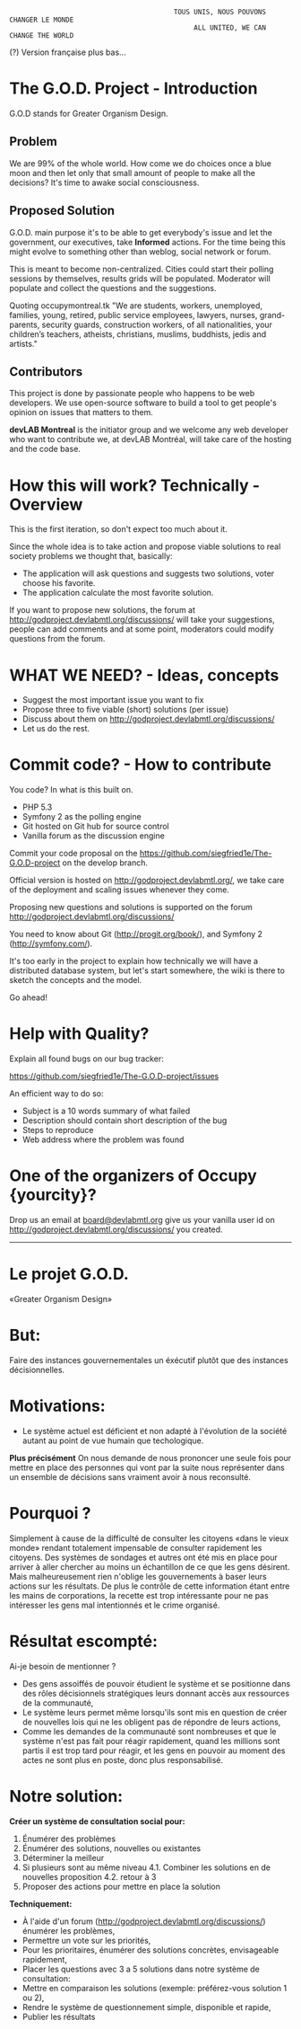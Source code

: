                                              TOUS UNIS, NOUS POUVONS CHANGER LE MONDE
                                                  ALL UNITED, WE CAN CHANGE THE WORLD


(?) Version française plus bas...

The G.O.D. Project - Introduction
=================================

G.O.D stands for Greater Organism Design.

Problem
-------

We are 99% of the whole world. How come we do choices once a blue moon and then let
only that small amount of people to make all the decisions? It's time to awake
social consciousness.

Proposed Solution
-----------------

G.O.D. main purpose it's to be able to get everybody's issue and let the government, our
executives, take **Informed** actions. For the time being this might evolve to something
other than weblog, social network or forum.

This is meant to become non-centralized. Cities could start their polling sessions
by themselves, results grids will be populated. Moderator will populate and collect
the questions and the suggestions.

Quoting occupymontreal.tk "We are students, workers, unemployed, families, young,
retired, public service employees, lawyers, nurses, grand-parents, security guards,
construction workers, of all nationalities, your children’s teachers, atheists,
christians, muslims, buddhists, jedis and artists."

Contributors
------------

This project is done by passionate people who happens to be web developers. We
use open-source software to build a tool to get people's opinion on issues
that matters to them.

**devLAB Montreal** is the initiator group and we welcome any web developer who want
to contribute we, at devLAB Montréal, will take care of the hosting and the code base.

How this will work? Technically - Overview
========================

This is the first iteration, so don't expect too much about it.

Since the whole idea is to take action and propose viable solutions to real society problems we thought that, basically:

* The application will ask questions and suggests two solutions, voter choose his favorite.
* The application calculate the most favorite solution.

If you want to propose new solutions, the forum at http://godproject.devlabmtl.org/discussions/ will take
your suggestions, people can add comments and at some point, moderators could modify
questions from the forum.

WHAT WE NEED? - Ideas, concepts
========================

* Suggest the most important issue you want to fix
* Propose three to five viable (short) solutions (per issue)
* Discuss about them on http://godproject.devlabmtl.org/discussions/
* Let us do the rest.

Commit code? - How to contribute
========================

You code? In what is this built on.

* PHP 5.3
* Symfony 2 as the polling engine
* Git hosted on Git hub for source control
* Vanilla forum as the discussion engine

Commit your code proposal on the https://github.com/siegfried1e/The-G.O.D-project on the develop
branch.

Official version is hosted on http://godproject.devlabmtl.org/, we take care of the deployment
and scaling issues whenever they come.

Proposing new questions and solutions is supported on the forum http://godproject.devlabmtl.org/discussions/

You need to know about Git (http://progit.org/book/), and Symfony 2 (http://symfony.com/).

It's too early in the project to explain how technically we will have a distributed database 
system, but let's start somewhere, the wiki is there to sketch the concepts and the model.

Go ahead!

Help with Quality?
========================

Explain all found bugs on our bug tracker:

https://github.com/siegfried1e/The-G.O.D-project/issues

An efficient way to do so:

* Subject is a 10 words summary of what failed
* Description should contain short description of the bug
* Steps to reproduce
* Web address where the problem was found

One of the organizers of Occupy {yourcity}?
========================

Drop us an email at board@devlabmtl.org give us your vanilla user id on
http://godproject.devlabmtl.org/discussions/ you created.



***


Le projet G.O.D.
=================

«Greater Organism Design»



But:
========================
Faire des instances gouvernementales un éxécutif plutôt que des instances décisionnelles.


Motivations:
========================
* Le système actuel est déficient et non adapté à l'évolution de la société autant au point de vue humain
que techologique.

**Plus précisément** On nous demande de nous prononcer une seule fois pour mettre en place des personnes qui vont par la suite
nous représenter dans un ensemble de décisions sans vraiment avoir à nous reconsulté.


Pourquoi ?
========================
Simplement à cause de la difficulté de consulter les citoyens «dans le vieux monde» rendant totalement
impensable de consulter rapidement les citoyens. Des systèmes de sondages et autres ont été mis en place
pour arriver à aller chercher au moins un échantillon de ce que les gens désirent. Mais malheureusement
rien n'oblige les gouvernements à baser leurs actions sur les résultats. De plus le contrôle de cette
information étant entre les mains de corporations, la recette est trop intéressante pour ne pas intéresser
les gens mal intentionnés et le crime organisé.


Résultat escompté:
========================
Ai-je besoin de mentionner ?
* Des gens assoiffés de pouvoir étudient le système et se positionne dans des rôles décisionnels
stratégiques leurs donnant accès aux ressources de la communauté,
* Le système leurs permet même lorsqu'ils sont mis en question de créer de nouvelles lois qui
ne les obligent pas de répondre de leurs actions,
* Comme les demandes de la communauté sont nombreuses et que le système n'est pas fait pour réagir
rapidement, quand les millions sont partis il est trop tard pour réagir, et les gens en pouvoir au
moment des actes ne sont plus en poste, donc plus responsabilisé.


Notre solution:
========================
**Créer un système de consultation social pour:**

1. Énumérer des problèmes
2. Énumérer des solutions, nouvelles ou existantes
3. Déterminer la meilleur
4. Si plusieurs sont au même niveau
    4.1. Combiner les solutions en de nouvelles proposition
    4.2. retour à 3
5. Proposer des actions pour mettre en place la solution

**Techniquement:**
* À l'aide d'un forum (http://godproject.devlabmtl.org/discussions/) énumérer les problèmes,
* Permettre un vote sur les priorités,
* Pour les prioritaires, énumérer des solutions concrètes, envisageable rapidement,
* Placer les questions avec 3 a 5 solutions dans notre système de consultation:
* Mettre en comparaison les solutions (exemple: préférez-vous solution 1 ou 2),
* Rendre le système de questionnement simple, disponible et rapide,
* Publier les résultats
